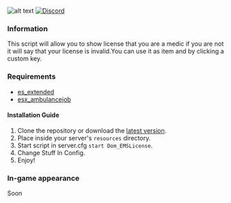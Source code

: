 ![alt text](https://i.imgur.com/eiEV2VK.png "Hi")
[![Discord](https://img.shields.io/discord/765993167744663612?color=7289da&label=Discord&logo=discord&logoColor=ffffff)](https://discord.gg/m4rcn7V)

### Information
This script will allow you to show license that you are a medic if you are not it will say that your license is invalid.You can use it as item and by clicking a custom key. 

### Requirements
* [es_extended](https://github.com/esx-framework/es_extended)
* [esx_ambulancejob](https://github.com/esx-framework/esx_AmbulanceJob)

#### Installation Guide
1. Clone the repository or download the [latest version](../../releases/latest).
2. Place inside your server's `resources` directory.
3. Start script in server.cfg `start Dom_EMSLicense`.
4. Change Stuff In Config.
5. Enjoy!

### In-game appearance
Soon
